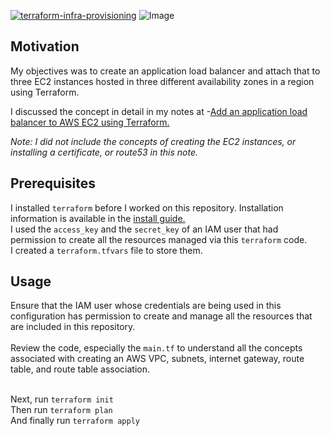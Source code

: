 [![terraform-infra-provisioning](https://github.com/kunduso/add-aws-elb-ec2-terraform/actions/workflows/terraform.yml/badge.svg)](https://github.com/kunduso/add-aws-elb-ec2-terraform/actions/workflows/terraform.yml)
![Image](https://skdevops.files.wordpress.com/2022/07/65.image-1.png)
## Motivation
My objectives was to create an application load balancer and attach that to three EC2 instances hosted in three different availability zones in a region using Terraform.

I discussed the concept in detail in my notes at -[Add an application load balancer to AWS EC2 using Terraform.](http://skundunotes.com/2022/07/30/add-an-application-load-balancer-to-aws-ec2-using-terraform/)

*Note: I did not include the concepts of creating the EC2 instances, or installing a certificate, or route53 in this note.*

## Prerequisites
I installed `terraform` before I worked on this repository. Installation information is available in the [install guide.](https://www.terraform.io/downloads.html) <br />I used the `access_key` and the `secret_key` of an IAM user that had permission to create all the resources managed via this `terraform` code.
<br />I created a `terraform.tfvars` file to store them.
## Usage
Ensure that the IAM user whose credentials are being used in this configuration has permission to create and manage all the resources that are included in this repository.
<br />
<br />Review the code, especially the `main.tf` to understand all the concepts associated with creating an AWS VPC, subnets, internet gateway, route table, and route table association.

<br />Next, run `terraform init` 
<br />Then run `terraform plan`
<br />And finally run `terraform apply`